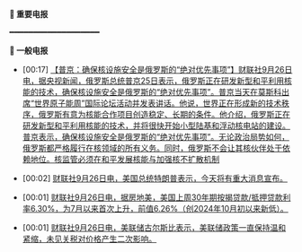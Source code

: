 **🔴 重要电报**

━━━━━━━━━━━━━━━━━━━

**📰 一般电报**

  - [00:17] [【普京：确保核设施安全是俄罗斯的“绝对优先事项”】财联社9月26日电，据央视新闻，俄罗斯总统普京25日表示，俄罗斯正在研发新型和平利用核能的技术，确保核设施安全是俄罗斯的“绝对优先事项”。普京当天在莫斯科出席“世界原子能周”国际论坛活动并发表讲话。他说，世界正在形成新的技术秩序，俄罗斯有意为核能合作项目创造稳定、长期的条件。他介绍，俄罗斯正在研发新型和平利用核能的技术，并将很快开始小型陆基和浮动核电站的建设。普京表示，确保核设施安全是俄罗斯的“绝对优先事项”。无论政治局势如何，俄罗斯都严格履行在核领域的所有义务。同时，俄罗斯不会让其核伙伴处于依赖地位。核监管必须在和平发展核能与加强核不扩散机制](https://www.cls.cn/detail/2156558)

  - [00:02] [财联社9月26日电，美国总统特朗普表示，今天将有重大消息宣布。](https://www.cls.cn/detail/2156557)

  - [00:01] [财联社9月26日电，据房地美，美国上周30年期按揭贷款/抵押贷款利率6.30%，为7月以来首次上升，前值6.26%（创2024年10月初以来新低）。](https://www.cls.cn/detail/2156556)

  - [00:01] [财联社9月26日电，美联储古尔斯比表示，美联储政策一直保持温和紧缩，未见关税对价格产生二次影响。](https://www.cls.cn/detail/2156555)
